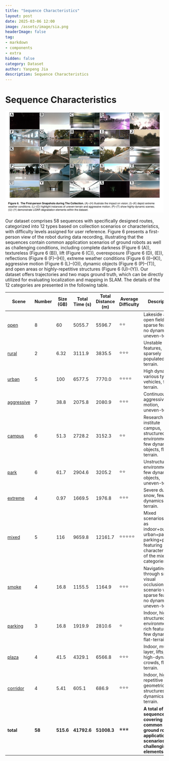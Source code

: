 ```yaml
---
title: "Sequence Characteristics"
layout: post
date: 2025-03-06 12:00
image: /assets/image/sia.png
headerImage: false
tag:
- markdown
- components
- extra
hidden: false
category: Dataset
author: Yanpeng Jia
description: Sequence Characteristics
---
```


# Sequence Characteristics

![figure](../../assets/image/figure6.png)

Our dataset comprises 58 sequences with specifically designed routes, categorized into 12 types based on collection scenarios or characteristics, with difficulty levels assigned for user reference. Figure 6 presents a first-person view of the robot during data recording, illustrating that the sequences contain common application scenarios of ground robots as well as challenging conditions, including complete darkness (Figure 6 (A)), textureless (Figure 6 (B)), lift (Figure 6 (C)), overexposure (Figure 6 (D), (E)), reflections (Figure 6 (F)–(H)), extreme weather conditions (Figure 6 (I)–(K)), aggressive motion (Figure 6 (L)–(O)), dynamic objects (Figure 6 (P)–(T)), and open areas or highly-repetitive structures (Figure 6 (U)–(Y)). Our dataset offers trajectories and two maps ground truth, which can be directly utilized for evaluating localization and mapping in SLAM. The details of the 12 categories are presented in the following table.

| Scene      | Number | Size (GB) | Total Time (s) | Total Distance (m) | Average Difficulty       | Description |
|------------|--------|-----------|----------------|---------------------|--------------------------|-------------|
| [open](https://yaepiii.github.io/M2UD//open/)       | 8      | 60        | 5055.7         | 5596.7              | ⭐⭐                   | Lakeside and open field, sparse features, no dynamics, uneven-terrain. |
| [rural](https://yaepiii.github.io/M2UD//rural/)      | 2      | 6.32      | 3111.9         | 3835.5              | ⭐⭐⭐                   | Unstable features, sparsely populated, flat-terrain. |
| [urban](https://yaepiii.github.io/M2UD//urban/)      | 5      | 100       | 6577.5         | 7770.0              | ⭐⭐⭐⭐                   | High dynamics, various types of vehicles, flat-terrain. |
| [aggressive](https://yaepiii.github.io/M2UD//aggressive/) | 7      | 38.8      | 2075.8         | 2080.9              | ⭐⭐⭐                   | Continuous aggressive motion, uneven-terrain. |
| [campus](https://yaepiii.github.io/M2UD//campus/)     | 6      | 51.3      | 2728.2         | 3152.3              | ⭐⭐                   | Research institute campus, structured environment, few dynamic objects, flat-terrain. |
| [park](https://yaepiii.github.io/M2UD//prak/)       | 6      | 61.7      | 2904.6         | 3205.2              | ⭐⭐                   | Unstructured environment, few dynamic objects, uneven-terrain. |
| [extreme](https://yaepiii.github.io/M2UD//extreme/)    | 4      | 0.97      | 1669.5         | 1976.8              | ⭐⭐⭐                   | Severe dust, snow, few dynamics, flat-terrain. |
| [mixed](https://yaepiii.github.io/M2UD//mixed/)      | 5      | 116       | 9659.8         | 12161.7             | ⭐⭐⭐⭐⭐                   | Mixed scenarios such as indoor+outdoor, urban+park, parking+plaza, featuring characteristics of the mixed categories. |
| [smoke](https://yaepiii.github.io/M2UD//smoke/)      | 4      | 16.8      | 1155.5         | 1164.9              | ⭐⭐⭐                   | Navigating through smoke, visual occlusion, open scenario with sparse features, no dynamics, uneven-terrain. |
| [parking](https://yaepiii.github.io/M2UD//parking/)    | 3      | 16.8      | 1919.9         | 2810.6              | ⭐                  | Indoor, highly structured environment, rich features, few dynamics, flat-terrain. |
| [plaza](https://yaepiii.github.io/M2UD//plaza/)      | 4      | 41.5      | 4329.1         | 6566.8              | ⭐⭐⭐                   | Indoor, multi-layer, lifts, high-dynamic crowds, flat-terrain. |
| [corridor](https://yaepiii.github.io/M2UD//corridor/)   | 4      | 5.41      | 605.1          | 686.9               | ⭐⭐⭐                   | Indoor, highly repetitive geometric structures, no dynamics, flat-terrain. |
| **total**  | **58** | **515.6** | **41792.6**    | **51008.3**         | **⭐⭐⭐**               | **A total of 58 sequences covering common ground robot application scenarios and challenging elements.** |

